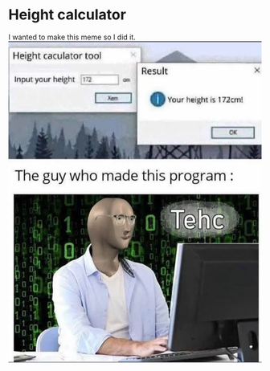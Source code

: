 # Height calculator
I wanted to make this meme so I did it.
![alt text](https://github.com/Rurucchi/tehcheightcalc/blob/master/meme-tehc.png?raw=true)
